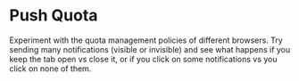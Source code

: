 # Push Quota

Experiment with the quota management policies of different browsers. Try sending many notifications (visible or invisible) and see what happens if you keep the tab open vs close it, or if you click on some notifications vs you click on none of them.
